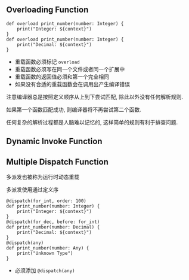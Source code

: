## Overloading Function

```valkyrie
def overload print_number(number: Integer) {
    print("Integer: ${context}")
}
def overload print_number(number: Integer) {
    print("Decimal: ${context}")
}
```

- 重载函数必须标记 `overload`
- 重载函数必须写在同一个文件或者同一个扩展中
- 重载函数的返回值必须和第一个完全相同
- 如果没有合适的重载函数会在调用出产生编译错误

注意编译器总是按照定义顺序从上到下尝试匹配, 除此以外没有任何解析规则.

如果第一个函数匹配成功, 则编译器将不再尝试第二个函数.

任何复杂的解析过程都是人脑难以记忆的, 这样简单的规则有利于排查问题.

## Dynamic Invoke Function



## Multiple Dispatch Function

多派发也被称为运行时动态重载

多派发使用通过定义序

```valkyrie
@dispatch(for_int, order: 100)
def print_number(number: Integer) {
    print("Integer: ${context}")
}
@dispatch(for_dec, before: for_int)
def print_number(number: Decimal) {
    print("Decimal: ${context}")
}
@dispatch(any)
def print_number(number: Any) {
    print("Unknown Type")
}
```

- 必须添加 `@dispatch(any)`
